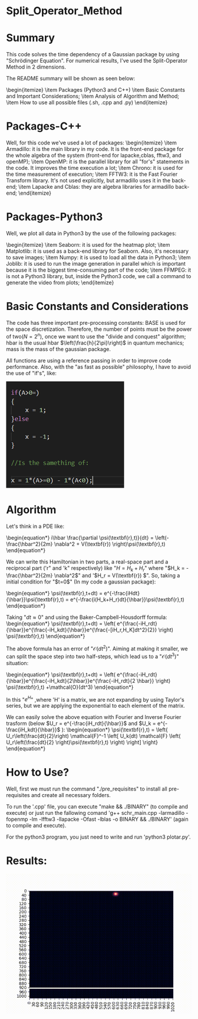 # Split_Operator_Method

# Summary

This code solves the time dependency of a Gaussian package by using "Schrödinger  Equation". For numerical results, I've used the Split-Operator Method in 2 dimensions.

The README summary will be shown as seen below:

\begin{itemize}
    \item Packages (Python3 and C++)
    \item Basic Constants and Important Considerations;
    \item Analysis of Algorithm and Method;
    \item How to use all possible files (.sh, .cpp and .py)
\end{itemize}

# Packages-C++
Well, for this code we've used a lot of packages:
\begin{itemize}
    \item Armadillo: it is the main library in my code. It is the front-end package for the whole algebra of the system (front-end for lapacke,cblas, fftw3, and openMP);
    \item OpenMP: it is the parallel library for all "for's" statements in the code. It improves the time execution a lot;
    \item Chrono: it is used for the time measurement of execution;
    \item FFTW3: it is the Fast Fourier Transform library. It's not used explicitly, but armadillo uses it in the back-end;
    \item Lapacke and Cblas: they are algebra libraries for armadillo back-end;
\end{itemize}

# Packages-Python3
Well, we plot all data in Python3 by the use of the following packages:

\begin{itemize}
    \item Seaborn: it is used for the heatmap plot;
    \item Matplotlib: it is used as a back-end library for Seaborn. Also, it's necessary to save images;
    \item Numpy:  it is used to load all the data in Python3;
    \item Joblib: it is used to run the image generation in parallel which is important because it is the biggest time-consuming part of the code;
    \item FFMPEG: it is not a Python3 library, but, inside the Python3 code, we call a command to generate the video from plots;
\end{itemize}

# Basic Constants and Considerations 
The code has three important pre-processing constants: 
BASE is used for the space discretization. Therefore, the number of points must be the power of two($N = 2^{n}$), once we want to use the "divide and conquest" algorithm; hbar is the usual hbar $\left(\frac{h}{2\pi}\right)$ in quantum mechanics; mass is the mass of the gaussian package.

All functions are using a reference passing in order to improve code performance. Also, with the "as fast as possible" philosophy, I have to avoid the use of "if's", like:

![Comaparision](comp.png)

# Algorithm

Let's think in a PDE like:

\begin{equation*}
    i\hbar \frac{\partial \psi(\textbf{r},t)}{dt} = \left(-\frac{\hbar^2}{2m} \nabla^2 + V(\textbf{r}) \right)\psi(\textbf{r},t)
\end{equation*}

We can write this Hamiltonian in two parts, a real-space part and a reciprocal part ('r" and 'k" respectively) like "$H = H_k + H_r$" where "$H_k = -\frac{\hbar^2}{2m} \nabla^2$" and '$H_r = V(\textbf{r}) $". So, taking a initial condition for "$t=0$" (In my code a gaussian package):

\begin{equation*}
    \psi(\textbf{r},t+dt) = e^{-\frac{iHdt}{\hbar}}\psi(\textbf{r},t) = e^{-\frac{i(H_k+H_r)dt}{\hbar}}\psi(\textbf{r},t) 
\end{equation*}

Taking "$dt \approx 0$" and using the Baker-Campbell-Housdorff formula:
\begin{equation*}
    \psi(\textbf{r},t+dt) = \left( e^{\frac{-iH_rdt}{\hbar}}e^{\frac{-iH_kdt}{\hbar}}e^{\frac{-[iH_r,H_K]dt^2}{2}} \right) \psi(\textbf{r},t)
\end{equation*}

The above formula has an error of "$\mathcal{O}(dt^2)$". Aiming at making it smaller, we can split the space step into two half-steps, which lead us to a "$\mathcal{O}(dt^3)$" situation:

\begin{equation*}
    \psi(\textbf{r},t+dt) = \left( e^{\frac{-iH_rdt}{\hbar}}e^{\frac{-iH_kdt}{2\hbar}}e^{\frac{-iH_rdt}{2 \hbar}} \right) \psi(\textbf{r},t) +\mathcal{O}(dt^3)
\end{equation*}

In this "$e^{H}$" ,where 'H' is a matrix, we are not expanding by using Taylor's series, but we are applying the exponential to each element of the matrix.

We can easily solve the above equation with Fourier and Inverse Fourier trasform (below $U_r = e^{-\frac{iH_rdt}{\hbar}}$ and $U_k = e^{-\frac{iH_kdt}{\hbar}}$ ):
\begin{equation*}
    \psi(\textbf{r},t) = 
    \left\{
    U_r\left(\frac{dt}{2}\right) \mathcal{F}^-1
    \left[
    U_k(dt) \mathcal{F} 
    \left( U_r\left(\frac{dt}{2} \right)\psi(\textbf{r},t)
    \right)
    \right]
    \right\}
\end{equation*}

# How to Use?
Well, first we must run the command "./pre\_requisites" to install all pre-requisites and create all necessary folders.

To run the '.cpp' file, you can execute "make && ./BINARY" (to compile and execute)  or just run the fallowing comand 'g++ schr\_main.cpp -larmadillo -fopenmp -lm -lfftw3 -llapacke -Ofast -lblas -o BINARY && ./BINARY' (again to compile and execute).

For the python3 program, you just need to write and run 'python3 plotar.py'.

# Results:
![Comaparision](figures/Pacote_500s_0.4.gif)
